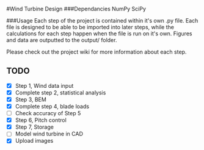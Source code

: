 #Wind Turbine Design
###Dependancies
NumPy
SciPy

###Usage
Each step of the project is contained within it's own .py file. Each file is designed to be able to be imported into later steps, while the calculations for each step happen when the file is run on it's own. Figures and data are outputted to the output/ folder.

Please check out the project wiki for more information about each step.

## TODO
- [x] Step 1, Wind data input
- [x] Complete step 2, statistical analysis
- [x] Step 3, BEM
- [x] Complete step 4, blade loads
- [ ] Check accuracy of Step 5
- [x] Step 6, Pitch control
- [x] Step 7, Storage
- [ ] Model wind turbine in CAD
- [x] Upload images
